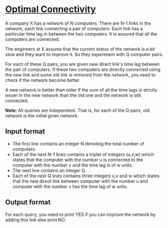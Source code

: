 # [Optimal Connectivity][link]

A company X has a network of N computers. There are N-1 links in the network, each link connecting a pair of computers. Each link has a particular time lag in between the two computers. It is assured that all the computers are connected.

The engineers at X assume that the current status of the network is a bit slow and they want to improve it. So they experiment with Q computer pairs.

For each of these Q pairs, you are given new direct link's time lag between the pair of computers. If these two computers are directly connected using the new link and some old link is removed from the network, you need to check if the network become better.

A new network is better than older if the sum of all the time lags is strictly lesser in the new network than the old one and the network is still connected.

**Note:** All queries are independent. That is, for each of the Q pairs, old network is the initial given network.

## Input format

- The first line contains an integer N denoting the total number of computers.
- Each of the next N-1 lines contains a triplet of integers (u,v,w) which states that the computer with the number u is connected to the computer with the number v and the time lag is of w units.
- The next line contains an integer Q.
- Each of the next Q lines contains three integers u,v and w which states that the new direct link between computer with the number u and computer with the number v has the time lag of w units.

## Output format

For each query, you need to print YES if you can improve the network by adding this link else print NO.

[link]: https://www.hackerearth.com/practice/algorithms/graphs/graph-representation/practice-problems/algorithm/optimal-connectivity-c6ae79ca/

